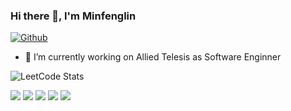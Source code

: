 ### Hi there 👋, I'm Minfenglin

[![Github](https://img.shields.io/github/followers/Minfenglin?label=Follow&style=social)](https://github.com/Minfenglin)

- 🔭 I’m currently working on Allied Telesis as Software Enginner

![LeetCode Stats](https://leetcard.jacoblin.cool/Minfenglin?theme=dark&font=Iceberg)

![](https://github-profile-summary-cards.vercel.app/api/cards/profile-details?username=Minfenglin&theme=solarized_dark)
![](https://github-profile-summary-cards.vercel.app/api/cards/repos-per-language?username=Minfenglin&theme=solarized_dark)
![](https://github-profile-summary-cards.vercel.app/api/cards/most-commit-language?username=Minfenglin&theme=solarized_dark)
![](https://github-profile-summary-cards.vercel.app/api/cards/stats?username=Minfenglin&theme=solarized_dark)
![](https://github-profile-summary-cards.vercel.app/api/cards/productive-time?username=Minfenglin&theme=solarized_dark)

<!--
**MinFengLin/MinFengLin** is a ✨ _special_ ✨ repository because its `README.md` (this file) appears on your GitHub profile.

Here are some ideas to get you started:

- 🔭 I’m currently working on ...
- 🌱 I’m currently learning ...
- 👯 I’m looking to collaborate on ...
- 🤔 I’m looking for help with ...
- 💬 Ask me about ...
- 📫 How to reach me: ...
- 😄 Pronouns: ...
- ⚡ Fun fact: ...
-->
